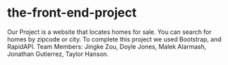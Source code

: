 # the-front-end-project
Our Project is a website that locates homes for sale. You can search for homes by zipcode or city. 
To complete this project we used Bootstrap, and RapidAPI.
Team Members: Jingke Zou, Doyle Jones, Malek Alarmash, Jonathan Gutierrez, Taylor Hanson.